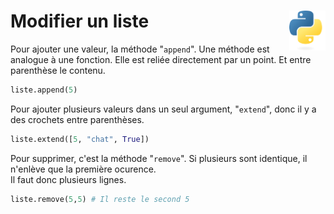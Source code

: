 # **Modifier un liste**<a href="../../../"><img align="right" src="../../../assets/Python-logo-notext.svg" alt="Python" height="64px"></a>
Pour ajouter une valeur, la méthode "``append``". Une méthode est analogue à une fonction. Elle est reliée directement par un point. Et entre parenthèse le contenu.
```py
liste.append(5)
```
Pour ajouter plusieurs valeurs dans un seul argument, "`extend`", donc il y a des crochets entre parenthèses.
```py
liste.extend([5, "chat", True])
```
Pour supprimer, c'est la méthode "`remove`". Si plusieurs sont identique, il n'enlève que la première ocurence.  
Il faut donc plusieurs lignes.
```py
liste.remove(5,5) # Il reste le second 5
```
